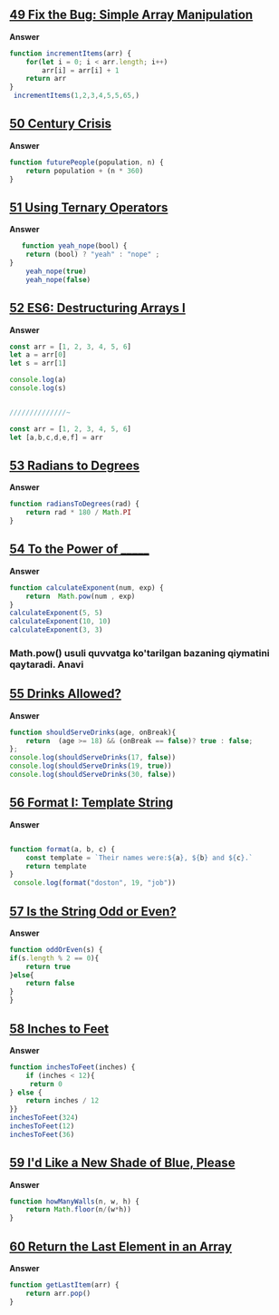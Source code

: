 ## [49 Fix the Bug: Simple Array Manipulation](https://edabit.com/challenge/jipHTDkabftop5irE)
**Answer**
```js
function incrementItems(arr) {
	for(let i = 0; i < arr.length; i++)
		arr[i] = arr[i] + 1
	return arr
}
 incrementItems(1,2,3,4,5,5,65,)

```
## [50 Century Crisis](https://edabit.com/challenge/DcmB9Ycm58FdkPe7k)
**Answer**
```js
function futurePeople(population, n) {
	return population + (n * 360)
}
```
## [51 Using Ternary Operators](https://edabit.com/challenge/32rk4qSmtrB6oJGyn)
**Answer**
```js
   function yeah_nope(bool) {
	return (bool) ? "yeah" : "nope" ;
}
    yeah_nope(true) 
    yeah_nope(false)  

```

## [52 ES6: Destructuring Arrays I](https://edabit.com/challenge/sWAEoTbXA4bexBPb6)
**Answer**
```js
const arr = [1, 2, 3, 4, 5, 6]
let a = arr[0]
let s = arr[1]

console.log(a)
console.log(s)


//////////////~

const arr = [1, 2, 3, 4, 5, 6]
let [a,b,c,d,e,f] = arr

```
## [53 Radians to Degrees](https://edabit.com/challenge/8rhnqxJFiJm5tS4G7)
**Answer**
```js
function radiansToDegrees(rad) {
	return rad * 180 / Math.PI
}
```
## [54 To the Power of _____](https://edabit.com/challenge/H25aG5aAdmFcMpBsg)
**Answer**
```js
function calculateExponent(num, exp) {
	return  Math.pow(num , exp)
}
calculateExponent(5, 5)
calculateExponent(10, 10) 
calculateExponent(3, 3)
```
### Math.pow() usuli quvvatga ko'tarilgan bazaning qiymatini qaytaradi. Anavi


## [55 Drinks Allowed?](https://edabit.com/challenge/PwpJNJiysvq3AuYJ8)
**Answer**
```js
function shouldServeDrinks(age, onBreak){
	return  (age >= 18) && (onBreak == false)? true : false;
};
console.log(shouldServeDrinks(17, false))
console.log(shouldServeDrinks(19, true))
console.log(shouldServeDrinks(30, false))

```
## [56 Format I: Template String](https://edabit.com/challenge/DCmM4Eo6GQfrJoKXc)
**Answer**
```js

function format(a, b, c) {
	const template = `Their names were:${a}, ${b} and ${c}.`
	return template
}
 console.log(format("doston", 19, "job"))

```
## [57 Is the String Odd or Even?](https://edabit.com/challenge/2tcuBxn37oouMeErN)
**Answer**
```js
function oddOrEven(s) {
if(s.length % 2 == 0){
	return true
}else{
	return false
}
}
```
## [58 Inches to Feet](https://edabit.com/challenge/fZqTozX8XHZxqcdA8)
**Answer**
```js
function inchesToFeet(inches) {
	if (inches < 12){
	 return 0
} else {
	return inches / 12
}}
inchesToFeet(324)
inchesToFeet(12) 
inchesToFeet(36)
```
## [59 I'd Like a New Shade of Blue, Please](https://edabit.com/challenge/2rjHtbg32PrtZdF66)
**Answer**
```js
function howManyWalls(n, w, h) {
	return Math.floor(n/(w*h))
}
```
## [60 Return the Last Element in an Array](https://edabit.com/challenge/7JBTN4TbaxJQMdX9W)
**Answer**
```js
function getLastItem(arr) {
	return arr.pop()
}
```
